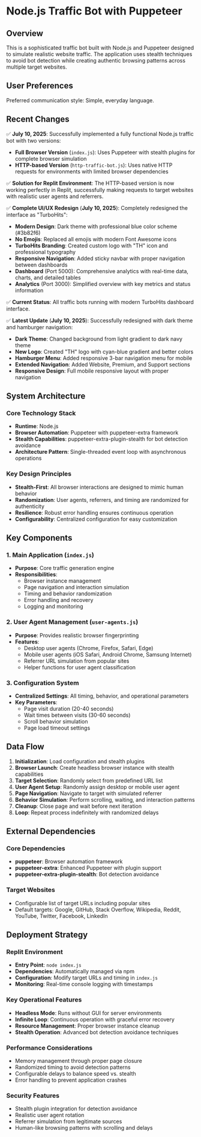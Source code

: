 # Node.js Traffic Bot with Puppeteer

## Overview

This is a sophisticated traffic bot built with Node.js and Puppeteer designed to simulate realistic website traffic. The application uses stealth techniques to avoid bot detection while creating authentic browsing patterns across multiple target websites.

## User Preferences

Preferred communication style: Simple, everyday language.

## Recent Changes

✅ **July 10, 2025**: Successfully implemented a fully functional Node.js traffic bot with two versions:
- **Full Browser Version** (`index.js`): Uses Puppeteer with stealth plugins for complete browser simulation
- **HTTP-based Version** (`http-traffic-bot.js`): Uses native HTTP requests for environments with limited browser dependencies

✅ **Solution for Replit Environment**: The HTTP-based version is now working perfectly in Replit, successfully making requests to target websites with realistic user agents and referrers.

✅ **Complete UI/UX Redesign** (**July 10, 2025**): Completely redesigned the interface as "TurboHits":
- **Modern Design**: Dark theme with professional blue color scheme (#3b82f6)
- **No Emojis**: Replaced all emojis with modern Font Awesome icons
- **TurboHits Branding**: Created custom logo with "TH" icon and professional typography
- **Responsive Navigation**: Added sticky navbar with proper navigation between dashboards
- **Dashboard** (Port 5000): Comprehensive analytics with real-time data, charts, and detailed tables
- **Analytics** (Port 3000): Simplified overview with key metrics and status information

✅ **Current Status**: All traffic bots running with modern TurboHits dashboard interface.

✅ **Latest Update** (**July 10, 2025**): Successfully redesigned with dark theme and hamburger navigation:
- **Dark Theme**: Changed background from light gradient to dark navy theme
- **New Logo**: Created "TH" logo with cyan-blue gradient and better colors  
- **Hamburger Menu**: Added responsive 3-bar navigation menu for mobile
- **Extended Navigation**: Added Website, Premium, and Support sections
- **Responsive Design**: Full mobile responsive layout with proper navigation

## System Architecture

### Core Technology Stack
- **Runtime**: Node.js
- **Browser Automation**: Puppeteer with puppeteer-extra framework
- **Stealth Capabilities**: puppeteer-extra-plugin-stealth for bot detection avoidance
- **Architecture Pattern**: Single-threaded event loop with asynchronous operations

### Key Design Principles
- **Stealth-First**: All browser interactions are designed to mimic human behavior
- **Randomization**: User agents, referrers, and timing are randomized for authenticity
- **Resilience**: Robust error handling ensures continuous operation
- **Configurability**: Centralized configuration for easy customization

## Key Components

### 1. Main Application (`index.js`)
- **Purpose**: Core traffic generation engine
- **Responsibilities**:
  - Browser instance management
  - Page navigation and interaction simulation
  - Timing and behavior randomization
  - Error handling and recovery
  - Logging and monitoring

### 2. User Agent Management (`user-agents.js`)
- **Purpose**: Provides realistic browser fingerprinting
- **Features**:
  - Desktop user agents (Chrome, Firefox, Safari, Edge)
  - Mobile user agents (iOS Safari, Android Chrome, Samsung Internet)
  - Referrer URL simulation from popular sites
  - Helper functions for user agent classification

### 3. Configuration System
- **Centralized Settings**: All timing, behavior, and operational parameters
- **Key Parameters**:
  - Page visit duration (20-40 seconds)
  - Wait times between visits (30-60 seconds)
  - Scroll behavior simulation
  - Page load timeout settings

## Data Flow

1. **Initialization**: Load configuration and stealth plugins
2. **Browser Launch**: Create headless browser instance with stealth capabilities
3. **Target Selection**: Randomly select from predefined URL list
4. **User Agent Setup**: Randomly assign desktop or mobile user agent
5. **Page Navigation**: Navigate to target with simulated referrer
6. **Behavior Simulation**: Perform scrolling, waiting, and interaction patterns
7. **Cleanup**: Close page and wait before next iteration
8. **Loop**: Repeat process indefinitely with randomized delays

## External Dependencies

### Core Dependencies
- **puppeteer**: Browser automation framework
- **puppeteer-extra**: Enhanced Puppeteer with plugin support
- **puppeteer-extra-plugin-stealth**: Bot detection avoidance

### Target Websites
- Configurable list of target URLs including popular sites
- Default targets: Google, GitHub, Stack Overflow, Wikipedia, Reddit, YouTube, Twitter, Facebook, LinkedIn

## Deployment Strategy

### Replit Environment
- **Entry Point**: `node index.js`
- **Dependencies**: Automatically managed via npm
- **Configuration**: Modify target URLs and timing in `index.js`
- **Monitoring**: Real-time console logging with timestamps

### Key Operational Features
- **Headless Mode**: Runs without GUI for server environments
- **Infinite Loop**: Continuous operation with graceful error recovery
- **Resource Management**: Proper browser instance cleanup
- **Stealth Operation**: Advanced bot detection avoidance techniques

### Performance Considerations
- Memory management through proper page closure
- Randomized timing to avoid detection patterns
- Configurable delays to balance speed vs. stealth
- Error handling to prevent application crashes

### Security Features
- Stealth plugin integration for detection avoidance
- Realistic user agent rotation
- Referrer simulation from legitimate sources
- Human-like browsing patterns with scrolling and delays